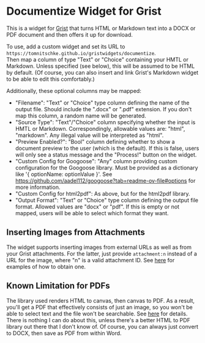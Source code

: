 # Documentize Widget for Grist
This is a widget for [Grist](https://www.getgrist.com) that turns HTML or Markdown text into a DOCX or PDF document and then offers it up for download.

To use, add a custom widget and set its URL to `https://tomnitschke.github.io/gristwidgets/documentize`.  
Then map a column of type "Text" or "Choice" containing your HMTL or Markdown. Unless specified (see below), this will be assumed to be HTML by default.
(Of course, you can also insert and link Grist's Markdown widget to be able to edit this comfortably.)

Additionally, these optional columns may be mapped:

* "Filename": "Text" or "Choice" type column defining the name of the output file. Should include the ".docx" or ".pdf" extension. If you don't map this column, a random name will be generated.
* "Source Type": "Text"/"Choice" column specifying whether the input is HMTL or Markdown. Correspondingly, allowable values are: "html", "markdown". Any illegal value will be interpreted as "html".
* "Preview Enabled?": "Bool" column defining whether to show a document preview to the user (which is the default). If this is false, users will only see a status message and the "Process!" button on the widget.
* "Custom Config for Googoose": "Any" column providing custom configuration for the Googoose library. Must be provided as a dictionary like '{ optionName: optionValue }'. See https://github.com/aadel112/googoose?tab=readme-ov-file#options for more information.
* "Custom Config for html2pdf": As above, but for the html2pdf library.
* "Output Format": "Text" or "Choice" type column defining the output file format. Allowed values are "docx" or "pdf". If this is empty or not mapped, users will be able to select which format they want.

## Inserting Images from Attachments
The widget supports inserting images from external URLs as well as from your Grist attachments. For the latter, just provide `attachment:n` instead of a URL for the image, where "n" is a valid attachment ID. See [here](https://github.com/tomnitschke/gristwidgets/blob/main/viewerjs/README.md) for examples of how to obtain one.

## Known Limitation for PDFs
The library used renders HTML to canvas, then canvas to PDF. As a result, you'll get a PDF that effectively consists of just an image, so you won't be able to select text and the file won't be searchable. See [here](https://github.com/eKoopmans/html2pdf.js?tab=readme-ov-file#known-issues) for details. There is nothing I can do about this, unless there's a better HTML to PDF library out there that I don't know of. Of course, you can always just convert to DOCX, then save as PDF from within Word.
